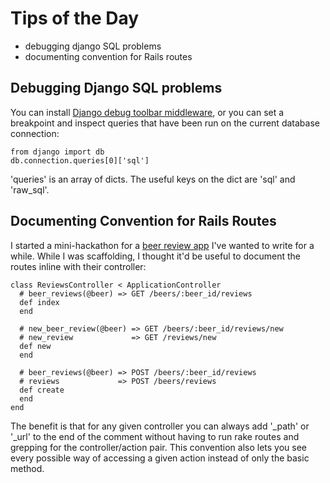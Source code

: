 # Tips of the Day

* debugging django SQL problems
* documenting convention for Rails routes


## Debugging Django SQL problems ##

You can install [Django debug toolbar
middleware](http://github.com/robhudson/django-debug-toolbar), or you
can set a breakpoint and inspect queries that have been run on the
current database connection:

    from django import db
    db.connection.queries[0]['sql']

'queries' is an array of dicts.  The useful keys on the dict are 'sql'
and 'raw_sql'.

## Documenting Convention for Rails Routes ##

I started a mini-hackathon for a [beer review
app](http://beerpad.heroku.com) I've wanted to write for a while.
While I was scaffolding, I thought it'd be useful to document the
routes inline with their controller:

    class ReviewsController < ApplicationController
      # beer_reviews(@beer) => GET /beers/:beer_id/reviews
      def index
      end

      # new_beer_review(@beer) => GET /beers/:beer_id/reviews/new
      # new_review             => GET /reviews/new
      def new
      end

      # beer_reviews(@beer) => POST /beers/:beer_id/reviews
      # reviews             => POST /beers/reviews
      def create
      end
    end

The benefit is that for any given controller you can always add
'_path' or '_url' to the end of the comment without having to run rake
routes and grepping for the controller/action pair.  This convention
also lets you see every possible way of accessing a given action
instead of only the basic method.
